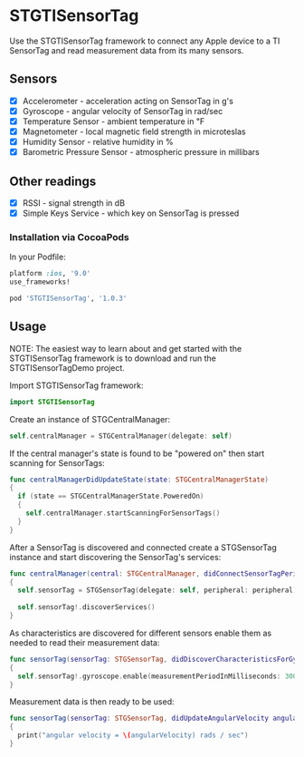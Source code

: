 # STGTISensorTag
Use the STGTISensorTag framework to connect any Apple device to a TI SensorTag and read measurement data from its many sensors.

## Sensors

- [x] Accelerometer - acceleration acting on SensorTag in g's
- [x] Gyroscope - angular velocity of SensorTag in rad/sec 
- [x] Temperature Sensor - ambient temperature in &#8457;
- [x] Magnetometer - local magnetic field strength in microteslas
- [x] Humidity Sensor - relative humidity in %
- [x] Barometric Pressure Sensor - atmospheric pressure in millibars

## Other readings

- [x] RSSI - signal strength in dB
- [x] Simple Keys Service - which key on SensorTag is pressed

### Installation via CocoaPods

In your Podfile:

```ruby
platform :ios, '9.0'
use_frameworks!

pod 'STGTISensorTag', '1.0.3'
```

## Usage

NOTE: The easiest way to learn about and get started with the STGTISensorTag framework is to download and run the STGTISensorTagDemo project.

Import STGTISensorTag framework:

```swift
import STGTISensorTag
```

Create an instance of STGCentralManager:

```swift
self.centralManager = STGCentralManager(delegate: self)
```

If the central manager's state is found to be "powered on" then start scanning for SensorTags: 

```swift
func centralManagerDidUpdateState(state: STGCentralManagerState)
{
  if (state == STGCentralManagerState.PoweredOn)
  {
    self.centralManager.startScanningForSensorTags()
  }        
}
```

After a SensorTag is discovered and connected create a STGSensorTag instance and start discovering the SensorTag's services:

```swift
func centralManager(central: STGCentralManager, didConnectSensorTagPeripheral peripheral: CBPeripheral)
{
  self.sensorTag = STGSensorTag(delegate: self, peripheral: peripheral)
        
  self.sensorTag!.discoverServices()
}
```

As characteristics are discovered for different sensors enable them as needed to read their measurement data:

```swift
func sensorTag(sensorTag: STGSensorTag, didDiscoverCharacteristicsForGyroscope gyroscope: STGGyroscope)
{
  self.sensorTag!.gyroscope.enable(measurementPeriodInMilliseconds: 300)
}
```

Measurement data is then ready to be used:

```swift
func sensorTag(sensorTag: STGSensorTag, didUpdateAngularVelocity angularVelocity: STGVector)
{
  print("angular velocity = \(angularVelocity) rads / sec")
}
```


